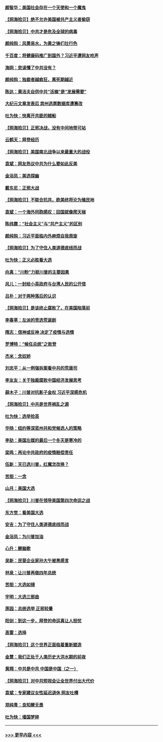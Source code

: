 #### [颜智华：美国社会存在一个天使和一个魔鬼](../pages/nsc993/n12574299.md?t=11260803) 
#### [【网海拾贝】绝不允许美国被共产主义者偷窃](../pages/nsc993/n12573396.md?t=11260803) 
#### [【网海拾贝】中共才是危及全球的病毒](../pages/nsc993/n12571204.md?t=11260803) 
#### [颜纯钩：风萧易水，为黄之锋们壮行色](../pages/nsc993/n12571487.md?t=11260803) 
#### [千百度：将健康码推广到国外？习近平遭网友呛声](../pages/nsc993/n12570808.md?t=11260803) 
#### [海网：您读懂了中共没有？](../pages/nsc993/n12570487.md?t=11260803) 
#### [颜纯钩：独裁者越疯狂，离死期越近](../pages/nsc993/n12569055.md?t=11260803) 
#### [陈达：黄洁夫自供中共“活摘”是“发展需要”](../pages/nsc993/n12568541.md?t=11260803) 
#### [大纪元文章发表后 宾州选票数据库遭篡改](../pages/nsc993/n12568105.md?t=11260803) 
#### [吐为快：快离开共匪的贼船](../pages/nsc993/n12568462.md?t=11260803) 
#### [【网海拾贝】正邪决战，没有中间地带可站](../pages/nsc993/n12568439.md?t=11260803) 
#### [云鹤天：拜登经历](../pages/nsc993/n12567294.md?t=11260803) 
#### [【网海拾贝】美国南北战争以来最重大的战役](../pages/nsc993/n12567247.md?t=11260803) 
#### [袁斌：网友热议中共为什么要如此反美](../pages/nsc993/n12567162.md?t=11260803) 
#### [金浴凤：美选探幽](../pages/nsc993/n12567147.md?t=11260803) 
#### [戴东尼：正邪大战](../pages/nsc993/n12567033.md?t=11260803) 
#### [【网海拾贝】不联合抗共，欧美终将沦为殖民地](../pages/nsc993/n12565068.md?t=11260803) 
#### [袁斌：一个海外同胞感叹：回国就像爬天梯](../pages/nsc993/n12564986.md?t=11260803) 
#### [陈纬霆：“社会主义”与“共产主义”的区别](../pages/nsc993/n12562417.md?t=11260803) 
#### [颜纯钩：习近平面临内外麻烦自我周旋](../pages/nsc993/n12563356.md?t=11260803) 
#### [【网海拾贝】为了守住人类道德底线而战](../pages/nsc993/n12562542.md?t=11260803) 
#### [吐为快：正义必胜看大选](../pages/nsc993/n12561967.md?t=11260803) 
#### [向真：“川粉”力挺川普的主要因素](../pages/nsc993/n12560774.md?t=11260803) 
#### [风儿：一封给小英政府与台湾人民的公开信](../pages/nsc993/n12560581.md?t=11260803) 
#### [吕朴：对于两种落后的认识](../pages/nsc993/n12560492.md?t=11260803) 
#### [【网海拾贝】是该终止腐败了，在美国陷落前](../pages/nsc993/n12559936.md?t=11260803) 
#### [李春草：左派的竞选荒诞剧](../pages/nsc993/n12558380.md?t=11260803) 
#### [隋志：信神或反神 决定了疫情与选情](../pages/nsc993/n12558255.md?t=11260803) 
#### [罗博特：“候任总统”之败登](../pages/nsc993/n12558189.md?t=11260803) 
#### [杰米：念奴娇](../pages/nsc993/n12558174.md?t=11260803) 
#### [刘忠平：从一例强拆案看中共的荒唐司](../pages/nsc993/n12558036.md?t=11260803) 
#### [李友友：关于独裁腐败中国经济发展思考](../pages/nsc993/n12558004.md?t=11260803) 
#### [薛木子：川普对抗影子金权 习近平深感危机](../pages/nsc993/n12557342.md?t=11260803) 
#### [【网海拾贝】中共是世界祸乱之源](../pages/nsc993/n12555353.md?t=11260803) 
#### [吐为快：选举拾英](../pages/nsc993/n12555041.md?t=11260803) 
#### [华旸：纽约等深蓝州共和党候选人的策略](../pages/nsc993/n12554309.md?t=11260803) 
#### [李劼：美国左媒的最后一个冬天是寒冷的](../pages/nsc993/n12552947.md?t=11260803) 
#### [梁鸣：再论中共政府的疫情赔偿责任](../pages/nsc993/n12553012.md?t=11260803) 
#### [伍新：天已选川普，红魔怎改换？](../pages/nsc993/n12552970.md?t=11260803) 
#### [苦胆：一念](../pages/nsc993/n12552957.md?t=11260803) 
#### [山月：美国大选](../pages/nsc993/n12552446.md?t=11260803) 
#### [【网海拾贝】川普在领导美国第四次命运之战](../pages/nsc993/n12551973.md?t=11260803) 
#### [东方觉：看美国大选](../pages/nsc993/n12551647.md?t=11260803) 
#### [安吉：为了守住人类道德底线而战](../pages/nsc993/n12551111.md?t=11260803) 
#### [金浴凤：为川普加油](../pages/nsc993/n12551085.md?t=11260803) 
#### [心升：醒脑歌](../pages/nsc993/n12550984.md?t=11260803) 
#### [吴新：民营企业家孙大午被黑感言](../pages/nsc993/n12550656.md?t=11260803) 
#### [林泉：让川普再做四年总统](../pages/nsc993/n12550640.md?t=11260803) 
#### [苦胆：大选如镜](../pages/nsc993/n12550630.md?t=11260803) 
#### [宇明：大选三部曲](../pages/nsc993/n12550603.md?t=11260803) 
#### [莲园：总统选举 正邪较量](../pages/nsc993/n12550594.md?t=11260803) 
#### [阳剑：到这一步，拜登的命运真让人担忧](../pages/nsc993/n12549093.md?t=11260803) 
#### [高雷：选择](../pages/nsc993/n12549087.md?t=11260803) 
#### [【网海拾贝】这个世界正面临着重新塑造](../pages/nsc993/n12548326.md?t=11260803) 
#### [金慧：我们正处于人类历史大洪水期的前夜](../pages/nsc993/n12547914.md?t=11260803) 
#### [黄翔：中共是中共 中国是中国（之一）](../pages/nsc993/n12547576.md?t=11260803) 
#### [【网海拾贝】对中共短视会让全世界付出大代价](../pages/nsc993/n12546043.md?t=11260803) 
#### [袁斌：专家建议女性延迟退休 网友吐槽](../pages/nsc993/n12545424.md?t=11260803) 
#### [郑纯青：良知醒无畏](../pages/nsc993/n12545394.md?t=11260803) 
#### [吐为快：墙国梦碎](../pages/nsc993/n12545309.md?t=11260803) 

----
#### [ >>> 更早内容 <<< ](../indexes/nsc993-earlier.md)
